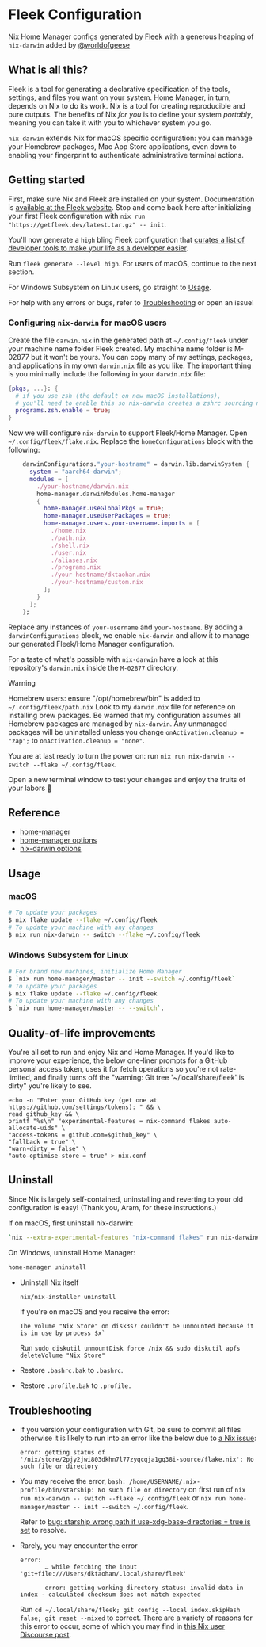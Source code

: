 # Fleek Configuration

Nix Home Manager configs generated by [Fleek](https://github.com/ublue-os/fleek) with a generous heaping of `nix-darwin` added by [@worldofgeese](https://www.github.com/worldofgeese)

## What is all this?

Fleek is a tool for generating a declarative specification of the tools, settings, and files you want on your system. Home Manager, in turn, depends on Nix to do its work. Nix is a tool for creating reproducible and pure outputs. The benefits of Nix *for you* is to define your system *portably*, meaning you can take it with you to whichever system you go.

`nix-darwin` extends Nix for macOS specific configuration: you can manage your Homebrew packages, Mac App Store applications, even down to enabling your fingerprint to authenticate administrative terminal actions.

## Getting started

First, make sure Nix and Fleek are installed on your system. Documentation is [available at the Fleek website](https://getfleek.dev/docs/installation). Stop and come back here after initializing your first Fleek configuration with `nix run "https://getfleek.dev/latest.tar.gz" -- init`.

You'll now generate a `high` bling Fleek configuration that [curates a list of developer tools to make your life as a developer easier](https://getfleek.dev/docs/bling).

Run `fleek generate --level high`. For users of macOS, continue to the next section.

For Windows Subsystem on Linux users, go straight to [Usage](#usage).

For help with any errors or bugs, refer to [Troubleshooting](#troubleshooting) or open an issue!

### Configuring `nix-darwin` for macOS users

Create the file `darwin.nix` in the generated path at `~/.config/fleek` under your machine name folder Fleek created. My machine name folder is M-02877 but it won't be yours. You can copy many of my settings, packages, and applications in my own `darwin.nix` file as you like. The important thing is you minimally include the following in your `darwin.nix` file:

```nix
{pkgs, ...}: {
  # if you use zsh (the default on new macOS installations),
  # you'll need to enable this so nix-darwin creates a zshrc sourcing needed environment changes
  programs.zsh.enable = true;
}
```

Now we will configure `nix-darwin` to support Fleek/Home Manager. Open `~/.config/fleek/flake.nix`. Replace the `homeConfigurations` block with the following:

```nix
    darwinConfigurations."your-hostname" = darwin.lib.darwinSystem {
      system = "aarch64-darwin";
      modules = [
        ./your-hostname/darwin.nix
        home-manager.darwinModules.home-manager
        {
          home-manager.useGlobalPkgs = true;
          home-manager.useUserPackages = true;
          home-manager.users.your-username.imports = [
            ./home.nix
            ./path.nix
            ./shell.nix
            ./user.nix
            ./aliases.nix
            ./programs.nix
            ./your-hostname/dktaohan.nix
            ./your-hostname/custom.nix
          ];
        }
      ];
    };
```

Replace any instances of `your-username` and `your-hostname`. By adding a `darwinConfigurations` block, we enable `nix-darwin` and allow it to manage our generated Fleek/Home Manager configuration.

For a taste of what's possible with `nix-darwin` have a look at this repository's `darwin.nix` inside the `M-02877` directory.

> [!WARNING]
> Homebrew users: ensure "/opt/homebrew/bin" is added to `~/.config/fleek/path.nix`
> Look to my `darwin.nix` file for reference on installing brew packages. Be warned that my configuration assumes all Homebrew packages are managed by `nix-darwin`. Any unmanaged packages will be uninstalled unless you change `onActivation.cleanup = "zap";` to `onActivation.cleanup = "none"`.

You are at last ready to turn the power on: run `nix run nix-darwin -- switch --flake ~/.config/fleek`.

Open a new terminal window to test your changes and enjoy the fruits of your labors 🍇

## Reference

- [home-manager](https://nix-community.github.io/home-manager/)
- [home-manager options](https://nix-community.github.io/home-manager/options.html)
- [nix-darwin options](https://daiderd.com/nix-darwin/manual/index.html)

## Usage

### macOS

```bash
# To update your packages
$ nix flake update --flake ~/.config/fleek
# To update your machine with any changes
$ nix run nix-darwin -- switch --flake ~/.config/fleek
```

### Windows Subsystem for Linux

```bash
# For brand new machines, initialize Home Manager
$ `nix run home-manager/master -- init --switch ~/.config/fleek` 
# To update your packages
$ nix flake update --flake ~/.config/fleek
# To update your machine with any changes
$ `nix run home-manager/master -- --switch`.
```

## Quality-of-life improvements

You're all set to run and enjoy Nix and Home Manager. If you'd like to improve your experience, the below one-liner prompts for a GitHub personal access token, uses it for fetch operations so you're not rate-limited, and finally turns off the "warning: Git tree '~/local/share/fleek' is dirty" you're likely to see.

```
echo -n "Enter your GitHub key (get one at https://github.com/settings/tokens): " && \
read github_key && \
printf "%s\n" "experimental-features = nix-command flakes auto-allocate-uids" \
"access-tokens = github.com=$github_key" \
"fallback = true" \
"warn-dirty = false" \
"auto-optimise-store = true" > nix.conf
```

## Uninstall

Since Nix is largely self-contained, uninstalling and reverting to your old configuration is easy! (Thank you, Aram, for these instructions.)

If on macOS, first uninstall nix-darwin:

```sh
`nix --extra-experimental-features "nix-command flakes" run nix-darwin#darwin-uninstaller`.
```

On Windows, uninstall Home Manager:

```sh
home-manager uninstall
```

- Uninstall Nix itself
  ```sh
  nix/nix-installer uninstall
  ```

  If you're on macOS and you receive the error:
  ```console
  The volume "Nix Store" on disk3s7 couldn't be unmounted because it is in use by process $x`
  ```

  Run `sudo diskutil unmountDisk force /nix && sudo diskutil apfs deleteVolume "Nix Store"`

- Restore `.bashrc.bak` to `.bashrc`.
- Restore `.profile.bak` to `.profile.`

## Troubleshooting

- If you version your configuration with Git, be sure to commit all files otherwise it is likely to run into an error like the below due to [a Nix issue](https://discourse.nixos.org/t/nix-flakes-nix-store-source-no-such-file-or-directory/17836/12):

  ```console
  error: getting status of '/nix/store/2pjy2jwi803dkhn7l77zyqcqja1gq38i-source/flake.nix': No such file or directory
  ```

- You may receive the error, `bash: /home/USERNAME/.nix-profile/bin/starship: No such file or directory` on first run of `nix run nix-darwin -- switch --flake ~/.config/fleek` or `nix run home-manager/master -- init --switch ~/.config/fleek`. 

  Refer to [bug: starship wrong path if use-xdg-base-directories = true is set](https://github.com/nix-community/home-manager/issues/4807#issuecomment-1988625268) to resolve.

- Rarely, you may encounter the error

    ```console
    error:
           … while fetching the input 'git+file:///Users/dktaohan/.local/share/fleek'

           error: getting working directory status: invalid data in index - calculated checksum does not match expected
    ``` 

    Run `cd ~/.local/share/fleek; git config --local index.skipHash false; git reset --mixed` to correct. There are a variety of reasons for this error to occur, some of which you may find in [this Nix user Discourse post](https://discourse.nixos.org/t/invalid-data-in-git-index-while-nix-flaek-update).
